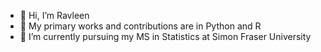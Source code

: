 - 👋 Hi, I’m Ravleen 
- 👀 My primary works and contributions are in Python and R
- 🌱 I’m currently pursuing my MS in Statistics at Simon Fraser University

<!---
ravleenbajaj/ravleenbajaj is a ✨ special ✨ repository because its `README.md` (this file) appears on your GitHub profile.
You can click the Preview link to take a look at your changes.
--->
